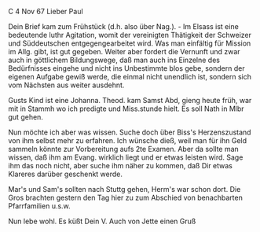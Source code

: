  C 4 Nov 67
Lieber Paul

Dein Brief kam zum Frühstück (d.h. also über Nag.). - Im Elsass ist eine bedeutende luthr Agitation, womit der vereinigten Thätigkeit der Schweizer und Süddeutschen entgegengearbeitet wird. Was man einfältig für Mission im Allg. gibt, ist gut gegeben. Weiter aber fordert die Vernunft und zwar auch in göttlichem Bildungswege, daß man auch ins Einzelne des Bedürfnisses eingehe und nicht ins Unbestimmte blos gebe, sondern der eigenen Aufgabe gewiß werde, die einmal nicht unendlich ist, sondern sich vom Nächsten aus weiter ausdehnt.

Gusts Kind ist eine Johanna. Theod. kam Samst Abd, gieng heute früh, war mit in Stammh wo ich predigte und Miss.stunde hielt. Es soll Nath in Mlbr gut gehen.

Nun möchte ich aber was wissen. Suche doch über Biss's Herzenszustand von ihm selbst mehr zu erfahren. Ich wünsche dieß, weil man für ihn Geld sammeln könnte zur Vorbereitung aufs 2te Examen. Aber da sollte man wissen, daß ihm am Evang. wirklich liegt und er etwas leisten wird. Sage ihm das noch nicht, aber suche ihm näher zu kommen, daß Dir etwas Klareres darüber geschenkt werde.

Mar's und Sam's sollten nach Stuttg gehen, Herm's war schon dort. 
Die Gros brachten gestern den Tag hier zu zum Abschied von benachbarten Pfarrfamilien u.s.w.

 Nun lebe wohl. Es küßt
 Dein V.
Auch von Jette einen Gruß
